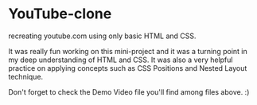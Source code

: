# YouTube-clone

recreating youtube.com using only basic HTML and CSS.

It was really fun working on this mini-project and it was a turning point in my deep understanding of HTML and CSS. It was also a very helpful practice on applying concepts such as CSS Positions and Nested Layout technique.

Don't forget to check the Demo Video file you'll find among files above. :)
